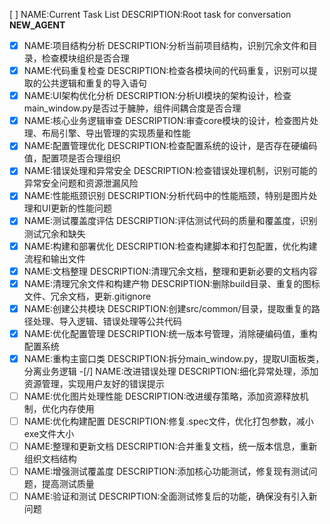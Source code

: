 [ ] NAME:Current Task List DESCRIPTION:Root task for conversation __NEW_AGENT__
-[x] NAME:项目结构分析 DESCRIPTION:分析当前项目结构，识别冗余文件和目录，检查模块组织是否合理
-[x] NAME:代码重复检查 DESCRIPTION:检查各模块间的代码重复，识别可以提取的公共逻辑和重复的导入语句
-[x] NAME:UI架构优化分析 DESCRIPTION:分析UI模块的架构设计，检查main_window.py是否过于臃肿，组件间耦合度是否合理
-[x] NAME:核心业务逻辑审查 DESCRIPTION:审查core模块的设计，检查图片处理、布局引擎、导出管理的实现质量和性能
-[x] NAME:配置管理优化 DESCRIPTION:检查配置系统的设计，是否存在硬编码值，配置项是否合理组织
-[x] NAME:错误处理和异常安全 DESCRIPTION:检查错误处理机制，识别可能的异常安全问题和资源泄漏风险
-[x] NAME:性能瓶颈识别 DESCRIPTION:分析代码中的性能瓶颈，特别是图片处理和UI更新的性能问题
-[x] NAME:测试覆盖度评估 DESCRIPTION:评估测试代码的质量和覆盖度，识别测试冗余和缺失
-[x] NAME:构建和部署优化 DESCRIPTION:检查构建脚本和打包配置，优化构建流程和输出文件
-[x] NAME:文档整理 DESCRIPTION:清理冗余文档，整理和更新必要的文档内容
-[x] NAME:清理冗余文件和构建产物 DESCRIPTION:删除build目录、重复的图标文件、冗余文档，更新.gitignore
-[x] NAME:创建公共模块 DESCRIPTION:创建src/common/目录，提取重复的路径处理、导入逻辑、错误处理等公共代码
-[x] NAME:优化配置管理 DESCRIPTION:统一版本号管理，消除硬编码值，重构配置系统
-[x] NAME:重构主窗口类 DESCRIPTION:拆分main_window.py，提取UI面板类，分离业务逻辑
-[/] NAME:改进错误处理 DESCRIPTION:细化异常处理，添加资源管理，实现用户友好的错误提示
-[ ] NAME:优化图片处理性能 DESCRIPTION:改进缓存策略，添加资源释放机制，优化内存使用
-[ ] NAME:优化构建配置 DESCRIPTION:修复.spec文件，优化打包参数，减小exe文件大小
-[ ] NAME:整理和更新文档 DESCRIPTION:合并重复文档，统一版本信息，重新组织文档结构
-[ ] NAME:增强测试覆盖度 DESCRIPTION:添加核心功能测试，修复现有测试问题，提高测试质量
-[ ] NAME:验证和测试 DESCRIPTION:全面测试修复后的功能，确保没有引入新问题